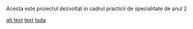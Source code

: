 Acesta este proiectul dezvoltat in cadrul practicii de specialitate de anul 2

[alt text](MainPage.png)
[text](EditProduct.png)
[tada](CreateProduct.png)


